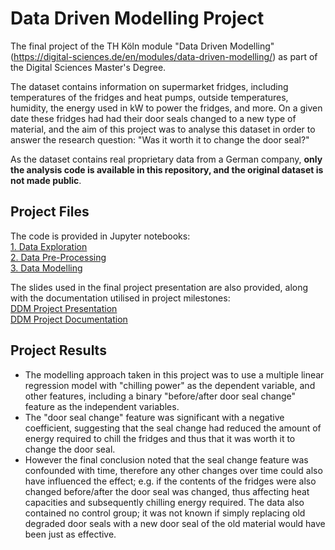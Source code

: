 # Data Driven Modelling Project

The final project of the TH Köln module "Data Driven Modelling" (https://digital-sciences.de/en/modules/data-driven-modelling/) as part of the Digital Sciences Master's Degree.

The dataset contains information on supermarket fridges, including temperatures of the fridges and heat pumps, outside temperatures, humidity, the energy used in kW to power the fridges, and more. On a given date these fridges had had their door seals changed to a new type of material, and the aim of this project was to analyse this dataset in order to answer the research question: "Was it worth it to change the door seal?"

As the dataset contains real proprietary data from a German company, **only the analysis code is available in this repository, and the original dataset is not made public**.

## Project Files

The code is provided in Jupyter notebooks:  
[1. Data Exploration](https://github.com/Natasha-R/Data-Driven-Modelling-Project/blob/main/1.%20Data%20Exploration.ipynb)  
[2. Data Pre-Processing](https://github.com/Natasha-R/Data-Driven-Modelling-Project/blob/main/2.%20Data%20Pre-Processing.ipynb)  
[3. Data Modelling](https://github.com/Natasha-R/Data-Driven-Modelling-Project/blob/main/3.%20Data%20Modelling.ipynb)  

The slides used in the final project presentation are also provided, along with the documentation utilised in project milestones:  
[DDM Project Presentation](https://github.com/Natasha-R/Data-Driven-Modelling-Project/blob/main/DDMProjectPresentation.pdf)  
[DDM Project Documentation](https://github.com/Natasha-R/Data-Driven-Modelling-Project/blob/main/DDMProjectDocumentation.xlsx)  

## Project Results

* The modelling approach taken in this project was to use a multiple linear regression model with "chilling power" as the dependent variable, and other features, including a binary "before/after door seal change" feature as the independent variables.   
* The "door seal change" feature was significant with a negative coefficient, suggesting that the seal change had reduced the amount of energy required to chill the fridges and thus that it was worth it to change the door seal.
* However the final conclusion noted that the seal change feature was confounded with time, therefore any other changes over time could also have influenced the effect; e.g. if the contents of the fridges were also changed before/after the door seal was changed, thus affecting heat capacities and subsequently chilling energy required. The data also contained no control group; it was not known if simply replacing old degraded door seals with a new door seal of the old material would have been just as effective.

